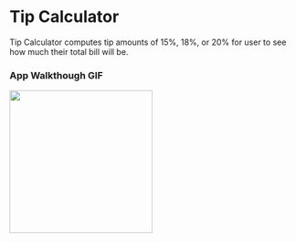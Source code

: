 # Tip Calculator
Tip Calculator computes tip amounts of 15%, 18%, or 20% for user to see how much their total bill will be. 

### App Walkthough GIF
<img src="http://g.recordit.co/qXwDGZ3ffa.gif" width=250><br>

